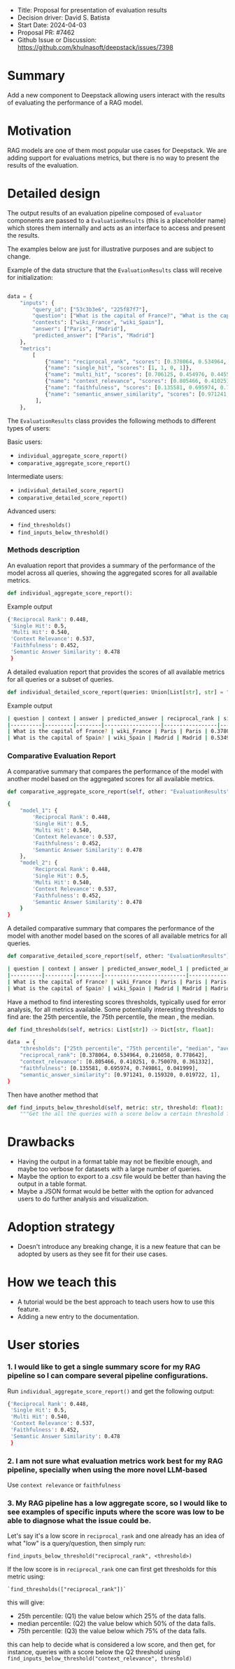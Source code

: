 - Title: Proposal for presentation of evaluation results
- Decision driver: David S. Batista
- Start Date: 2024-04-03
- Proposal PR: #7462
- Github Issue or Discussion: https://github.com/khulnasoft/deepstack/issues/7398

# Summary

Add a new component to Deepstack allowing users interact with the results of evaluating the performance of a RAG model.


# Motivation

RAG models are one of them most popular use cases for Deepstack. We are adding support for evaluations metrics, but there is no way to present the results of the evaluation.


# Detailed design

The output results of an evaluation pipeline composed of `evaluator` components are passed to a `EvaluationResults`
(this is a placeholder name) which stores them internally and acts as an interface to access and present the results.

The examples below are just for illustrative purposes and are subject to change.

Example of the data structure that the `EvaluationResults` class will receive for initialization:

```python

data = {
    "inputs": {
        "query_id": ["53c3b3e6", "225f87f7"],
        "question": ["What is the capital of France?", "What is the capital of Spain?"],
        "contexts": ["wiki_France", "wiki_Spain"],
        "answer": ["Paris", "Madrid"],
        "predicted_answer": ["Paris", "Madrid"]
    },
    "metrics":
        [
            {"name": "reciprocal_rank", "scores": [0.378064, 0.534964, 0.216058, 0.778642]},
            {"name": "single_hit", "scores": [1, 1, 0, 1]},
            {"name": "multi_hit", "scores": [0.706125, 0.454976, 0.445512, 0.250522]},
            {"name": "context_relevance", "scores": [0.805466, 0.410251, 0.750070, 0.361332]},
            {"name": "faithfulness", "scores": [0.135581, 0.695974, 0.749861, 0.041999]},
            {"name": "semantic_answer_similarity", "scores": [0.971241, 0.159320, 0.019722, 1]}
         ],
    },

```

The `EvaluationResults` class provides the following methods to different types of users:

Basic users:
- `individual_aggregate_score_report()`
- `comparative_aggregate_score_report()`

Intermediate users:
- `individual_detailed_score_report()`
- `comparative_detailed_score_report()`

Advanced users:
- `find_thresholds()`
- `find_inputs_below_threshold()`


### Methods description
An evaluation report that provides a summary of the performance of the model across all queries, showing the
aggregated scores for all available metrics.

```python
def individual_aggregate_score_report():
```

Example output

```bash
{'Reciprocal Rank': 0.448,
 'Single Hit': 0.5,
 'Multi Hit': 0.540,
 'Context Relevance': 0.537,
 'Faithfulness': 0.452,
 'Semantic Answer Similarity': 0.478
 }
 ```

A detailed evaluation report that provides the scores of all available metrics for all queries or a subset of queries.

```python
def individual_detailed_score_report(queries: Union[List[str], str] = "all"):
```

Example output

```bash
| question | context | answer | predicted_answer | reciprocal_rank | single_hit | multi_hit | context_relevance | faithfulness | semantic_answer_similarity |
|----------|---------|--------|------------------|-----------------|------------|-----------|-------------------|-------------|----------------------------|
| What is the capital of France? | wiki_France | Paris | Paris | 0.378064 | 1 | 0.706125 | 0.805466 | 0.135581 | 0.971241 |
| What is the capital of Spain? | wiki_Spain | Madrid | Madrid | 0.534964 | 1 | 0.454976 | 0.410251 | 0.695974 | 0.159320 |
```

### Comparative Evaluation Report

A comparative summary that compares the performance of the model with another model based on the aggregated scores
for all available metrics.

```python
def comparative_aggregate_score_report(self, other: "EvaluationResults"):
```

```bash
{
    "model_1": {
        'Reciprocal Rank': 0.448,
        'Single Hit': 0.5,
        'Multi Hit': 0.540,
        'Context Relevance': 0.537,
        'Faithfulness': 0.452,
        'Semantic Answer Similarity': 0.478
    },
    "model_2": {
        'Reciprocal Rank': 0.448,
        'Single Hit': 0.5,
        'Multi Hit': 0.540,
        'Context Relevance': 0.537,
        'Faithfulness': 0.452,
        'Semantic Answer Similarity': 0.478
    }
}

```

A detailed comparative summary that compares the performance of the model with another model based on the scores of all
available metrics for all queries.


```python
def comparative_detailed_score_report(self, other: "EvaluationResults"):
```

```bash
| question | context | answer | predicted_answer_model_1 | predicted_answer_model_2 | reciprocal_rank_model_1 | reciprocal_rank_model_2 | single_hit_model_1 | single_hit_model_2 | multi_hit_model_1 | multi_hit_model_2 | context_relevance_model_1 | context_relevance_model_2 | faithfulness_model_1 | faithfulness_model_2 | semantic_answer_similarity_model_1 | semantic_answer_similarity_model_2 |
|----------|---------|--------|--------------------------|--------------------------|-------------------------|-------------------------|--------------------|--------------------|-------------------|-------------------|---------------------------|---------------------------|----------------------|----------------------|------------------------------------|------------------------------------|
| What is the capital of France? | wiki_France | Paris | Paris | Paris | 0.378064 | 0.378064 | 1 | 1 | 0.706125 | 0.706125 | 0.805466 | 0.805466 | 0.135581 | 0.135581 | 0.971241 | 0.971241 |
| What is the capital of Spain? | wiki_Spain | Madrid | Madrid | Madrid | 0.534964 | 0.534964 | 1 | 1 | 0.454976 | 0.454976 | 0.410251 | 0.410251 | 0.695974 | 0.695974 | 0.159320 | 0.159320 |
````


Have a method to find interesting scores thresholds, typically used for error analysis, for all metrics available.
Some potentially interesting thresholds to find are: the 25th percentile, the 75th percentile, the mean , the median.

```python
def find_thresholds(self, metrics: List[str]) -> Dict[str, float]:
```

```bash
data  = {
    "thresholds": ["25th percentile", "75th percentile", "median", "average"],
    "reciprocal_rank": [0.378064, 0.534964, 0.216058, 0.778642],
    "context_relevance": [0.805466, 0.410251, 0.750070, 0.361332],
    "faithfulness": [0.135581, 0.695974, 0.749861, 0.041999],
    "semantic_answer_similarity": [0.971241, 0.159320, 0.019722, 1],
}
````

Then have another method that  

```python
def find_inputs_below_threshold(self, metric: str, threshold: float):
    """Get the all the queries with a score below a certain threshold for a given metric"""  
```

# Drawbacks

- Having the output in a format table may not be flexible enough, and maybe too verbose for datasets with a large number of queries.
- Maybe the option to export to a .csv file would be better than having the output in a table format.
- Maybe a JSON format would be better with the option for advanced users to do further analysis and visualization.


# Adoption strategy

- Doesn't introduce any breaking change, it is a new feature that can be adopted by users as they see fit for their use cases.

# How we teach this

- A tutorial would be the best approach to teach users how to use this feature.
- Adding a new entry to the documentation.

# User stories

### 1. I would like to get a single summary score for my RAG pipeline so I can compare several pipeline configurations.

Run `individual_aggregate_score_report()` and get the following output:

```bash
{'Reciprocal Rank': 0.448,
 'Single Hit': 0.5,
 'Multi Hit': 0.540,
 'Context Relevance': 0.537,
 'Faithfulness': 0.452,
 'Semantic Answer Similarity': 0.478
 }
 ```

### 2. I am not sure what evaluation metrics work best for my RAG pipeline, specially when using the more novel LLM-based

Use `context relevance` or `faithfulness`

### 3. My RAG pipeline has a low aggregate score, so I would like to see examples of specific inputs where the score was low to be able to diagnose what the issue could be.

Let's say it's a low score in `reciprocal_rank` and one already has an idea of what "low" is a query/question, then simply run:

    find_inputs_below_threshold("reciprocal_rank", <threshold>)

If the low score is in `reciprocal_rank` one can first get thresholds for this metric using:

    `find_thresholds(["reciprocal_rank"])`

this will give:

- 25th percentile: (Q1) the value below which 25% of the data falls.
- median percentile: (Q2) the value below which 50% of the data falls.
- 75th percentile: (Q3) the value below which 75% of the data falls.

this can help to decide what is considered a low score, and then get, for instance, queries with a score below
the Q2 threshold using `find_inputs_below_threshold("context_relevance", threshold)`
